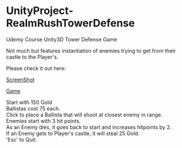 # UnityProject-RealmRushTowerDefense
Udemy Course Unity3D Tower Defense Game

Not much but features instantiation of enemies trying to get from their castle to the Player's.
<p>
Please check it out here:
<p>
<a href="https://simmercdn.com/unity/ACcDX7o8SIhpe2f7EMxhyjMOBcB2/content/5780022c-0454-f73c-58b1-e28fde3a52a9/screens/3.png">ScreenShot</a>
<p>
<a href="https://sharemygame.com/@Trihkal/realmrushtowerdefense">Game</a>

Start with 150 Gold  
Ballistas cost 75 each.  
Click to place a Ballista that will shoot at closest enemy in range.  
Enemies start with 3 hit points.  
As an Enemy dies, it goes back to start and increases hitpoints by 2.  
If an Enemy gets to Player's castle, it will steal 25 Gold.  
'Esc' to Quit.  
